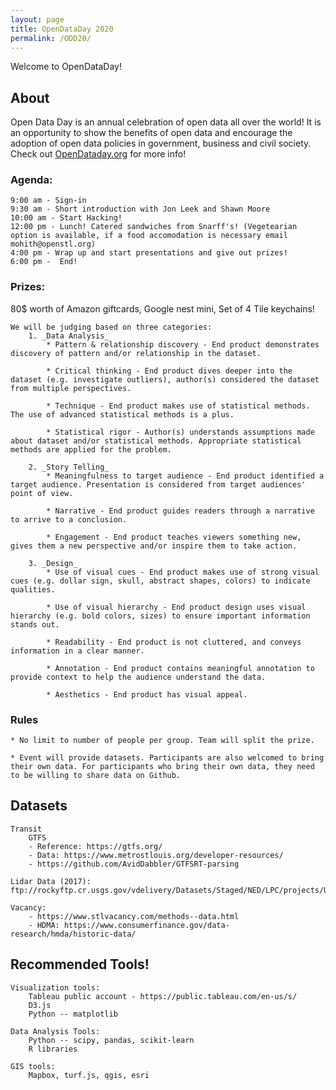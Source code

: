 ```yaml
---
layout: page
title: OpenDataDay 2020
permalink: /ODD20/
---  
```


Welcome to OpenDataDay!

## About

   Open Data Day is an annual celebration of open data all over the world! It is an opportunity to show the benefits of open data and encourage the adoption of open data policies in government, business and civil society. Check out [OpenDataday.org](https://www.opendataday.org) for more info!

### Agenda:
    9:00 am - Sign-in 
    9:30 am - Short introduction with Jon Leek and Shawn Moore
    10:00 am - Start Hacking!
    12:00 pm - Lunch! Catered sandwiches from Snarff's! (Vegetearian option is available, if a food accomodation is necessary email mohith@openstl.org)
    4:00 pm - Wrap up and start presentations and give out prizes!
    6:00 pm -  End!
    
### Prizes: 

80$ worth of Amazon giftcards, Google nest mini, Set of 4 Tile keychains!

    We will be judging based on three categories:
        1. _Data Analysis_
            * Pattern & relationship discovery - End product demonstrates discovery of pattern and/or relationship in the dataset.

            * Critical thinking - End product dives deeper into the dataset (e.g. investigate outliers), author(s) considered the dataset from multiple perspectives.

            * Technique - End product makes use of statistical methods. The use of advanced statistical methods is a plus.

            * Statistical rigor - Author(s) understands assumptions made about dataset and/or statistical methods. Appropriate statistical methods are applied for the problem.

        2. _Story Telling_
            * Meaningfulness to target audience - End product identified a target audience. Presentation is considered from target audiences' point of view.

            * Narrative - End product guides readers through a narrative to arrive to a conclusion.

            * Engagement - End product teaches viewers something new, gives them a new perspective and/or inspire them to take action.

        3. _Design_
            * Use of visual cues - End product makes use of strong visual cues (e.g. dollar sign, skull, abstract shapes, colors) to indicate qualities.

            * Use of visual hierarchy - End product design uses visual hierarchy (e.g. bold colors, sizes) to ensure important information stands out.

            * Readability - End product is not cluttered, and conveys information in a clear manner. 

            * Annotation - End product contains meaningful annotation to provide context to help the audience understand the data.

            * Aesthetics - End product has visual appeal. 
    
### Rules
    * No limit to number of people per group. Team will split the prize.

    * Event will provide datasets. Participants are also welcomed to bring their own data. For participants who bring their own data, they need to be willing to share data on Github. 



## Datasets

    Transit  
        GTFS
        - Reference: https://gtfs.org/
        - Data: https://www.metrostlouis.org/developer-resources/
        - https://github.com/AvidDabbler/GTFSRT-parsing

    Lidar Data (2017): ftp://rockyftp.cr.usgs.gov/vdelivery/Datasets/Staged/NED/LPC/projects/USGS_LPC_MO_StLouis_2017_LAS_2018/

    Vacancy: 
        - https://www.stlvacancy.com/methods--data.html
        - HDMA: https://www.consumerfinance.gov/data-research/hmda/historic-data/


## Recommended Tools!

    Visualization tools:
        Tableau public account - https://public.tableau.com/en-us/s/
        D3.js 
        Python -- matplotlib

    Data Analysis Tools:
        Python -- scipy, pandas, scikit-learn
        R libraries

    GIS tools:
        Mapbox, turf.js, qgis, esri
